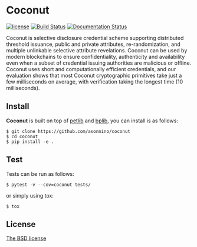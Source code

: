 # Coconut

[![license](https://img.shields.io/badge/license-BSD-brightgreen.svg)](https://github.com/asonnino/coconut/blob/master/LICENSE) 
[![Build Status](https://travis-ci.org/asonnino/coconut.svg?branch=master)](https://travis-ci.org/asonnino/coconut)
[![Documentation Status](https://readthedocs.org/projects/coconut-lib/badge/?version=latest)](http://coconut-lib.readthedocs.io/en/latest/?badge=latest)

Coconut is selective disclosure credential scheme supporting distributed threshold issuance, public and private attributes, re-randomization, and multiple unlinkable selective attribute revelations. Coconut can be used by modern blockchains to ensure confidentiality, authenticity and availability even when a subset of credential issuing authorities are malicious or offline. Coconut uses short and computationally efficient credentials, and our evaluation shows that most Coconut cryptographic primitives take just a few milliseconds on average, with verification taking the longest time (10 milliseconds).

## Install
**Coconut** is built on top of [petlib](https://github.com/gdanezis/petlib) and [bplib](https://github.com/gdanezis/bplib), you can install is as follows:
```
$ git clone https://github.com/asonnino/coconut
$ cd coconut
$ pip install -e .
```

## Test
Tests can be run as follows:
```
$ pytest -v --cov=coconut tests/
```
or simply using tox:
```
$ tox
```

## License
[The BSD license](https://opensource.org/licenses/BSD-3-Clause)
